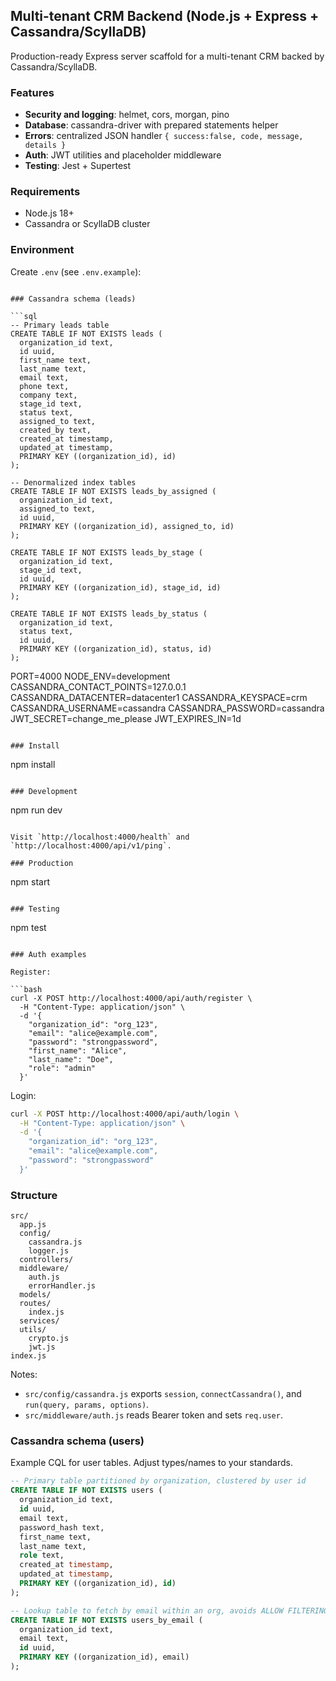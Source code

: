 ## Multi-tenant CRM Backend (Node.js + Express + Cassandra/ScyllaDB)

Production-ready Express server scaffold for a multi-tenant CRM backed by Cassandra/ScyllaDB.

### Features
- **Security and logging**: helmet, cors, morgan, pino
- **Database**: cassandra-driver with prepared statements helper
- **Errors**: centralized JSON handler `{ success:false, code, message, details }`
- **Auth**: JWT utilities and placeholder middleware
- **Testing**: Jest + Supertest

### Requirements
- Node.js 18+
- Cassandra or ScyllaDB cluster

### Environment
Create `.env` (see `.env.example`):

```

### Cassandra schema (leads)

```sql
-- Primary leads table
CREATE TABLE IF NOT EXISTS leads (
  organization_id text,
  id uuid,
  first_name text,
  last_name text,
  email text,
  phone text,
  company text,
  stage_id text,
  status text,
  assigned_to text,
  created_by text,
  created_at timestamp,
  updated_at timestamp,
  PRIMARY KEY ((organization_id), id)
);

-- Denormalized index tables
CREATE TABLE IF NOT EXISTS leads_by_assigned (
  organization_id text,
  assigned_to text,
  id uuid,
  PRIMARY KEY ((organization_id), assigned_to, id)
);

CREATE TABLE IF NOT EXISTS leads_by_stage (
  organization_id text,
  stage_id text,
  id uuid,
  PRIMARY KEY ((organization_id), stage_id, id)
);

CREATE TABLE IF NOT EXISTS leads_by_status (
  organization_id text,
  status text,
  id uuid,
  PRIMARY KEY ((organization_id), status, id)
);
```
PORT=4000
NODE_ENV=development
CASSANDRA_CONTACT_POINTS=127.0.0.1
CASSANDRA_DATACENTER=datacenter1
CASSANDRA_KEYSPACE=crm
CASSANDRA_USERNAME=cassandra
CASSANDRA_PASSWORD=cassandra
JWT_SECRET=change_me_please
JWT_EXPIRES_IN=1d
```

### Install

```
npm install
```

### Development

```
npm run dev
```

Visit `http://localhost:4000/health` and `http://localhost:4000/api/v1/ping`.

### Production

```
npm start
```

### Testing

```
npm test
```

### Auth examples

Register:

```bash
curl -X POST http://localhost:4000/api/auth/register \
  -H "Content-Type: application/json" \
  -d '{
    "organization_id": "org_123",
    "email": "alice@example.com",
    "password": "strongpassword",
    "first_name": "Alice",
    "last_name": "Doe",
    "role": "admin"
  }'
```

Login:

```bash
curl -X POST http://localhost:4000/api/auth/login \
  -H "Content-Type: application/json" \
  -d '{
    "organization_id": "org_123",
    "email": "alice@example.com",
    "password": "strongpassword"
  }'
```

### Structure

```
src/
  app.js
  config/
    cassandra.js
    logger.js
  controllers/
  middleware/
    auth.js
    errorHandler.js
  models/
  routes/
    index.js
  services/
  utils/
    crypto.js
    jwt.js
index.js
```

Notes:
- `src/config/cassandra.js` exports `session`, `connectCassandra()`, and `run(query, params, options)`.
- `src/middleware/auth.js` reads Bearer token and sets `req.user`.

### Cassandra schema (users)

Example CQL for user tables. Adjust types/names to your standards.

```sql
-- Primary table partitioned by organization, clustered by user id
CREATE TABLE IF NOT EXISTS users (
  organization_id text,
  id uuid,
  email text,
  password_hash text,
  first_name text,
  last_name text,
  role text,
  created_at timestamp,
  updated_at timestamp,
  PRIMARY KEY ((organization_id), id)
);

-- Lookup table to fetch by email within an org, avoids ALLOW FILTERING
CREATE TABLE IF NOT EXISTS users_by_email (
  organization_id text,
  email text,
  id uuid,
  PRIMARY KEY ((organization_id), email)
);
```


